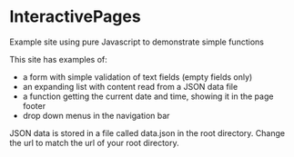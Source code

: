 # InteractivePages
Example site using pure Javascript to demonstrate simple functions

This site has examples of:
  -  a form with simple validation of text fields (empty fields only) 
  -  an expanding list with content read from a JSON data file 
  -  a function getting the current date and time, showing it in the page footer 
  -  drop down menus in the navigation bar

JSON data is stored in a file called data.json in the root directory. Change the url to match the url of your root directory.
